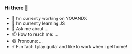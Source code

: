 ### Hi there 👋
- 🔭 I’m currently working on YOUANDX
- 🌱 I’m currently learning JS
- 💬 Ask me about ...
- 📫 How to reach me: ...
- 😄 Pronouns: ...
- ⚡ Fun fact: I play guitar and like to work when i get home!
